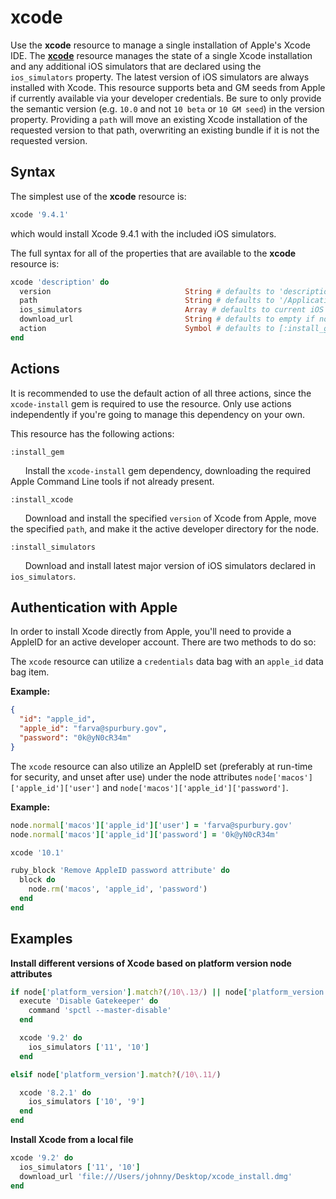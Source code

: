 xcode
=====

Use the **xcode** resource to manage a single installation of Apple's Xcode IDE.
The [**xcode**](https://github.com/Microsoft/macos-cookbook/blob/master/resources/xcode.rb) resource manages the state of a single Xcode installation
and any additional iOS simulators that are declared using the `ios_simulators`
property. The latest version of iOS simulators are always installed with Xcode.
This resource supports beta and GM seeds from Apple if currently available via
your developer credentials. Be sure to only provide the semantic version (e.g.
`10.0` and not `10 beta` or `10 GM seed`) in the version property. Providing a
`path` will move an existing Xcode installation of the requested version to that
path, overwriting an existing bundle if it is not the requested version.


Syntax
------

The simplest use of the **xcode** resource is:

```ruby
xcode '9.4.1'
```

which would install Xcode 9.4.1 with the included iOS simulators.

The full syntax for all of the properties that are available to the **xcode**
resource is:

```ruby
xcode 'description' do
  version                              String # defaults to 'description' if not specified
  path                                 String # defaults to '/Applications/Xcode.app' if not specified
  ios_simulators                       Array # defaults to current iOS simulators if not specified
  download_url                         String # defaults to empty if not specified
  action                               Symbol # defaults to [:install_gem, :install_xcode, :install_simulators] if not specified
end
```

Actions
-------
It is recommended to use the default action of all three actions, since the
`xcode-install` gem is required to use the resource. Only use actions independently
if you're going to manage this dependency on your own.

This resource has the following actions:

`:install_gem`

&nbsp;&nbsp;&nbsp;&nbsp;&nbsp;&nbsp;Install the `xcode-install` gem dependency,
downloading the required Apple Command Line tools if not already present.

`:install_xcode`

&nbsp;&nbsp;&nbsp;&nbsp;&nbsp;&nbsp;Download and install the specified `version`
of Xcode from Apple, move the specified `path`, and make it the active developer
directory for the node.

`:install_simulators`

&nbsp;&nbsp;&nbsp;&nbsp;&nbsp;&nbsp;Download and install latest major version
of iOS simulators declared in `ios_simulators`.

## Authentication with Apple

In order to install Xcode directly from Apple, you'll need to provide a AppleID for an active developer account. There are two methods to do so:

The `xcode` resource can utilize a `credentials` data bag with an `apple_id` data bag item.

**Example:**

```json
{
  "id": "apple_id",
  "apple_id": "farva@spurbury.gov",
  "password": "0k@yN0cR34m"
}
```

The `xcode` resource can also utilize an AppleID set (preferably at run-time for
security, and unset after use) under the node attributes
`node['macos']['apple_id']['user']` and `node['macos']['apple_id']['password']`.

**Example:**

```ruby
node.normal['macos']['apple_id']['user'] = 'farva@spurbury.gov'
node.normal['macos']['apple_id']['password'] = '0k@yN0cR34m'

xcode '10.1'

ruby_block 'Remove AppleID password attribute' do
  block do
    node.rm('macos', 'apple_id', 'password')
  end
end
```

Examples
--------

**Install different versions of Xcode based on platform version node attributes**

```ruby
if node['platform_version'].match?(/10\.13/) || node['platform_version'].match?(/10\.12/)
  execute 'Disable Gatekeeper' do
    command 'spctl --master-disable'
  end

  xcode '9.2' do
    ios_simulators ['11', '10']
  end

elsif node['platform_version'].match?(/10\.11/)

  xcode '8.2.1' do
    ios_simulators ['10', '9']
  end
end
```

**Install Xcode from a local file**

```ruby
xcode '9.2' do
  ios_simulators ['11', '10']
  download_url 'file:///Users/johnny/Desktop/xcode_install.dmg'
end
```

